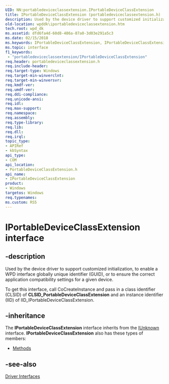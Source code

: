```yaml
---
UID: NN:portabledeviceclassextension.IPortableDeviceClassExtension
title: IPortableDeviceClassExtension (portabledeviceclassextension.h)
description: Used by the device driver to support customized initialization, to enable a WPD interface globally unique identifier (GUID), or to ensure the correct application compatibility settings for a given device.To get this interface, call CoCreateInstance and pass in a class identifier (CLSID) of CLSID_PortableDeviceClassExtension and an instance identifier (IID) of IID_IPortableDeviceClassExtension.
old-location: wpddk\iportabledeviceclassextension.htm
tech.root: wpd_dk
ms.assetid: dfd6fa4d-60d8-486a-87a0-3d03e291a5c3
ms.date: 02/15/2018
ms.keywords: IPortableDeviceClassExtension, IPortableDeviceClassExtension interface, IPortableDeviceClassExtension interface,described, IPortableDeviceClassExtensionInterface, portabledeviceclassextension/IPortableDeviceClassExtension, wpddk.iportabledeviceclassextension
ms.topic: interface
f1_keywords:
 - "portabledeviceclassextension/IPortableDeviceClassExtension"
req.header: portabledeviceclassextension.h
req.include-header: 
req.target-type: Windows
req.target-min-winverclnt: 
req.target-min-winversvr: 
req.kmdf-ver: 
req.umdf-ver: 
req.ddi-compliance: 
req.unicode-ansi: 
req.idl: 
req.max-support: 
req.namespace: 
req.assembly: 
req.type-library: 
req.lib: 
req.dll: 
req.irql: 
topic_type:
- APIRef
- kbSyntax
api_type:
- COM
api_location:
- PortableDeviceClassExtension.h
api_name:
- IPortableDeviceClassExtension
product:
- Windows
targetos: Windows
req.typenames: 
ms.custom: RS5
---
```


# IPortableDeviceClassExtension interface


## -description



Used by the device driver to support customized initialization, to enable a WPD interface globally unique identifier (GUID), or to ensure the correct application compatibility settings for a given device.

To get this interface, call CoCreateInstance and pass in a class identifier (CLSID) of <b>CLSID_PortableDeviceClassExtension</b> and an instance identifier (IID) of IID_IPortableDeviceClassExtension.




## -inheritance

The <b xmlns:loc="http://microsoft.com/wdcml/l10n">IPortableDeviceClassExtension</b> interface inherits from the <a href="https://docs.microsoft.com/windows/desktop/api/unknwn/nn-unknwn-iunknown">IUnknown</a> interface. <b>IPortableDeviceClassExtension</b> also has these types of members:
<ul>
<li><a href="https://docs.microsoft.com/">Methods</a></li>
</ul>

## -see-also




<a href="https://docs.microsoft.com/previous-versions/windows/hardware/drivers/ff597566(v=vs.85)">Driver Interfaces</a>
 

 

